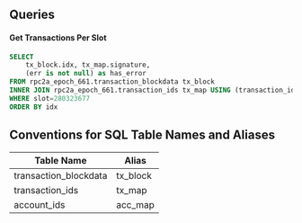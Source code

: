 ## Queries


#### Get Transactions Per Slot
```sql
SELECT
	tx_block.idx, tx_map.signature,
	(err is not null) as has_error
FROM rpc2a_epoch_661.transaction_blockdata tx_block
INNER JOIN rpc2a_epoch_661.transaction_ids tx_map USING (transaction_id)
WHERE slot=280323677
ORDER BY idx
```

## Conventions for SQL Table Names and Aliases


| Table Name            | Alias    |
|-----------------------|----------|
| transaction_blockdata | tx_block |
| transaction_ids       | tx_map   |
| account_ids           | acc_map  |
